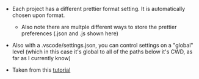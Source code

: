 
- Each project has a different prettier format setting. It is automatically chosen upon format. 
    - Also note there are multple different ways to store the prettier preferences (.json and .js shown here)


- Also with a .vscode/settings.json, you can control settings on a "global" level (which in this case it's global to all of the paths below it's CWD, as far as I currently know)



- Taken from this [tutorial](https://glebbahmutov.com/blog/configure-prettier-in-vscode/)